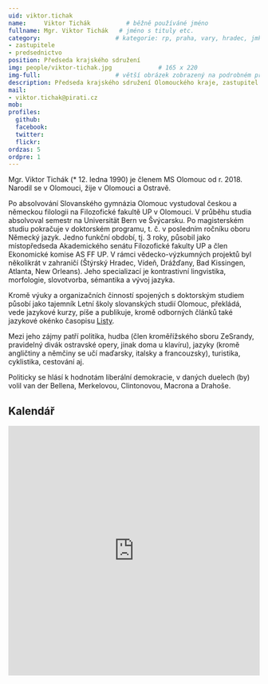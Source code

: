 ```yaml
---
uid: viktor.tichak
name:     Viktor Tichák          # běžně používáné jméno
fullname: Mgr. Viktor Tichák   # jméno s tituly etc.
category:                     # kategorie: rp, praha, vary, hradec, jmk, senat
- zastupitele
- predsednictvo
position: Předseda krajského sdružení
img: people/viktor-tichak.jpg             # 165 x 220
img-full:                     # větší obrázek zobrazený na podrobném profilu
description: Předseda krajského sdružení Olomouckého kraje, zastupitel v Olomouci                # kratký popis, max 160 znaků
mail:
- viktor.tichak@pirati.cz
mob:         
profiles:
  github:
  facebook:       
  twitter:        
  flickr:       
ordzas: 5
ordpre: 1
---
```

Mgr. Viktor Tichák (* 12. ledna 1990) je členem MS Olomouc od r. 2018. Narodil se v Olomouci, žije v Olomouci a Ostravě.

Po absolvování Slovanského gymnázia Olomouc vystudoval českou a německou filologii na Filozofické fakultě UP v Olomouci. V průběhu studia absolvoval semestr na Universität Bern ve Švýcarsku. Po magisterském studiu pokračuje v doktorském programu, t. č. v posledním ročníku oboru Německý jazyk. Jedno funkční období, tj. 3 roky, působil jako místopředseda Akademického senátu Filozofické fakulty UP a člen Ekonomické komise AS FF UP. V rámci vědecko-výzkumných projektů byl několikrát v zahraničí (Štýrský Hradec, Vídeň, Drážďany, Bad Kissingen, Atlanta, New Orleans). Jeho specializací je kontrastivní lingvistika, morfologie, slovotvorba, sémantika a vývoj jazyka.

Kromě výuky a organizačních činností spojených s doktorským studiem působí jako tajemník Letní školy slovanských studií Olomouc, překládá, vede jazykové kurzy, píše a publikuje, kromě odborných článků také jazykové okénko časopisu [Listy](http://www.listy.cz).

Mezi jeho zájmy patří politika, hudba (člen kroměřížského sboru ZeSrandy, pravidelný divák ostravské opery, jinak doma u klavíru), jazyky (kromě angličtiny a němčiny se učí maďarsky, italsky a francouzsky), turistika, cyklistika, cestování aj.

Politicky se hlásí k hodnotám liberální demokracie, v daných duelech (by) volil van der Bellena, Merkelovou, Clintonovou, Macrona a Drahoše.

## Kalendář

<iframe src="https://calendar.google.com/calendar/embed?src=junenud5m5ef7g9u65u5l5816s%40group.calendar.google.com&ctz=Europe%2FPrague" style="border: 1" width="100%" height="500" frameborder="0" scrolling="no"></iframe>